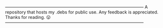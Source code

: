 ————————————————————————————————
A repository that hosts my .debs for public use. Any feedback is appreciated. Thanks for reading. 😛
————————————————————————————————
